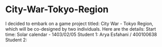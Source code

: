 # City-War-Tokyo-Region
I decided to embark on a game project titled: City War - Tokyo Region, which will be co-designed by two individuals. Here are the details: Start time: Solar calendar - 
1403/02/05 
Student 1: Arya Esfahani / 400100638 
Student 2:
